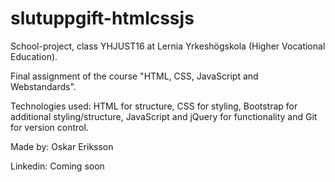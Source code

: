 # slutuppgift-htmlcssjs

School-project, class YHJUST16 at Lernia Yrkeshögskola (Higher Vocational Education).

Final assignment of the course "HTML, CSS, JavaScript and Webstandards".

Technologies used: HTML for structure, CSS for styling, Bootstrap for additional styling/structure,
JavaScript and jQuery for functionality and Git for version control.

Made by: Oskar Eriksson

Linkedin: Coming soon